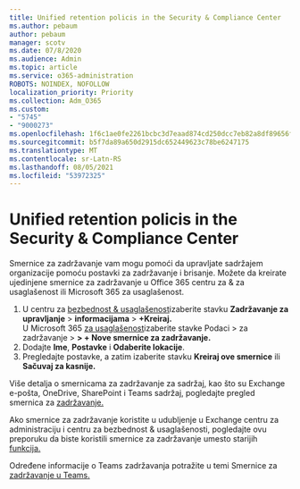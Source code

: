 ```yaml
---
title: Unified retention policis in the Security & Compliance Center
ms.author: pebaum
author: pebaum
manager: scotv
ms.date: 07/8/2020
ms.audience: Admin
ms.topic: article
ms.service: o365-administration
ROBOTS: NOINDEX, NOFOLLOW
localization_priority: Priority
ms.collection: Adm_O365
ms.custom:
- "5745"
- "9000273"
ms.openlocfilehash: 1f6c1ae0fe2261bcbc3d7eaad874cd250dcc7eb82a8df89656fec9d5e60843ca
ms.sourcegitcommit: b5f7da89a650d2915dc652449623c78be6247175
ms.translationtype: MT
ms.contentlocale: sr-Latn-RS
ms.lasthandoff: 08/05/2021
ms.locfileid: "53972325"
---
```

# <a name="unified-retention-policies-in-the-security--compliance-center"></a>Unified retention policis in the Security & Compliance Center

Smernice za zadržavanje vam mogu pomoći da upravljate sadržajem organizacije pomoću postavki za zadržavanje i brisanje. Možete da kreirate ujedinjene smernice za zadržavanje u Office 365 centru za & za usaglašenost ili Microsoft 365 za usaglašenost. 

1. U centru za [bezbednost & usaglašenost](https://go.microsoft.com/fwlink/p/?linkid=2077143)izaberite stavku **Zadržavanje za upravljanje**  >  **informacijama**  >  **+Kreiraj.** <br/>
    U Microsoft 365 [za usaglašenost](https://go.microsoft.com/fwlink/p/?linkid=2077149)izaberite stavke Podaci > za zadržavanje   >  **> + Nove smernice za zadržavanje.**
2. Dodajte **Ime**, **Postavke** i **Odaberite lokacije**.
3. Pregledajte postavke, a zatim izaberite stavku **Kreiraj ove smernice** ili **Sačuvaj za kasnije.**  
      
Više detalja o smernicama za zadržavanje za sadržaj, kao što su Exchange e-pošta, OneDrive, SharePoint i Teams sadržaj, pogledajte pregled smernica za [zadržavanje.](https://go.microsoft.com/fwlink/?linkid=2127785)  
    
Ako smernice za zadržavanje koristite u udubljenje u Exchange centru za administraciju i centru za bezbednost & usaglašenosti, pogledajte ovu preporuku da biste koristili smernice za zadržavanje umesto starijih [funkcija.](/microsoft-365/compliance/retention-policies#use-a-retention-policy-instead-of-older-features)  
    
Određene informacije o Teams zadržavanja potražite u temi Smernice za [zadržavanje u Teams.](/microsoftteams/retention-policies)
